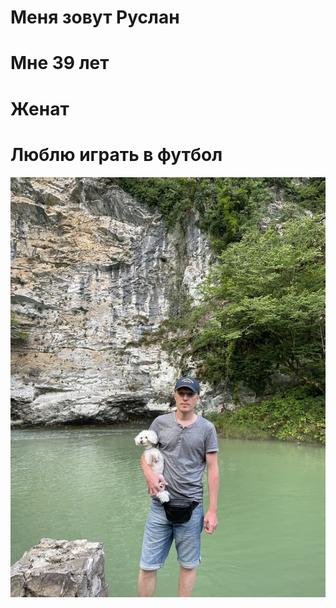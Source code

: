 # Меня зовут Руслан
# Мне 39 лет
# Женат
# Люблю играть в футбол
![фото](photo_2022-10-23_20-30-53.jpg)